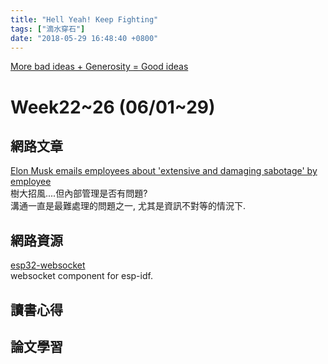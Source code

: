 ```yaml
---
title: "Hell Yeah! Keep Fighting"
tags: ["滴水穿石"]
date: "2018-05-29 16:48:40 +0800"
---
```


[More bad ideas + Generosity = Good ideas](https://seths.blog/2018/06/the-two-simple-secrets-to-good-ideas/)  

# Week22~26 (06/01~29)  

## 網路文章  

[Elon Musk emails employees about 'extensive and damaging sabotage' by employee](https://www.cnbc.com/2018/06/18/elon-musk-email-employee-conducted-extensive-and-damaging-sabotage.html)  
樹大招風....但內部管理是否有問題?  
溝通一直是最難處理的問題之一, 尤其是資訊不對等的情況下.    

## 網路資源  

[esp32-websocket](https://github.com/Molorius/esp32-websocket)  
websocket component for esp-idf.  

## 讀書心得  

## 論文學習  


